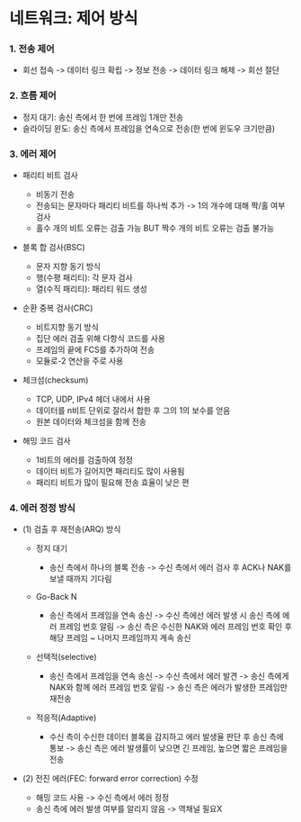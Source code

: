 # 네트워크: 제어 방식

### 1. 전송 제어
- 회선 접속 -> 데이터 링크 확립 -> 정보 전송 -> 데이터 링크 해제 -> 회선 절단

### 2. 흐름 제어
- 정지 대기: 송신 측에서 한 번에 프레임 1개만 전송
- 슬라이딩 윈도: 송신 측에서 프레임을 연속으로 전송(한 번에 윈도우 크기만큼)

### 3. 에러 제어
- 패리티 비트 검사
    - 비동기 전송
    - 전송되는 문자마다 패리티 비트를 하나씩 추가 -> 1의 개수에 대해 짝/홀 여부 검사
    - 홀수 개의 비트 오류는 검출 가능 BUT 짝수 개의 비트 오류는 검출 불가능

- 블록 합 검사(BSC)
    - 문자 지향 동기 방식
    - 행(수평 패리티): 각 문자 검사
    - 열(수직 패리티): 패리티 워드 생성

- 순환 중복 검사(CRC)
    - 비트지향 동기 방식
    - 집단 에러 검출 위해 다항식 코드를 사용
    - 프레임의 끝에 FCS를 추가하여 전송
    - 모듈로-2 연산을 주로 사용

- 체크섬(checksum)
    - TCP, UDP, IPv4 헤더 내에서 사용
    - 데이터를 n비트 단위로 잘라서 합한 후 그의 1의 보수를 얻음
    - 원본 데이터와 체크섬을 함께 전송

- 해밍 코드 검사
    - 1비트의 에러를 검출하여 정정
    - 데이터 비트가 길어지면 패리티도 많이 사용됨
    - 패리티 비트가 많이 필요해 전송 효율이 낮은 편

### 4. 에러 정정 방식
- (1) 검출 후 재전송(ARQ) 방식
    - 정지 대기
        - 송신 측에서 하나의 블록 전송 -> 수신 측에서 에러 검사 후 ACK나 NAK를 보낼 때까지 기다림

    - Go-Back N
        - 송신 측에서 프레임을 연속 송신 -> 수신 측에선 에러 발생 시 송신 측에 에러 프레임 번호 알림 -> 송신 측은 수신한 NAK와 에러 프레임 번호 확인 후 해당 프레임 ~ 나머지 프레임까지 계속 송신

    - 선택적(selective)
        - 송신 측에서 프레임을 연속 송신 -> 수신 측에서 에러 발견 -> 송신 측에게 NAK와 함께 에러 프레임 번호 알림 -> 송신 측은 에러가 발생한 프레임만 재전송

    - 적응적(Adaptive)
        - 수신 측이 수신한 데이터 블록을 감지하고 에러 발생율 판단 후 송신 측에 통보 -> 송신 측은 에러 발생률이 낮으면 긴 프레임, 높으면 짧은 프레임을 전송

- (2) 전진 에러(FEC: forward error correction) 수정
    - 해밍 코드 사용 -> 수신 측에서 에러 정정
    - 송신 측에 에러 발생 여부를 알리지 않음 -> 역채널 필요X